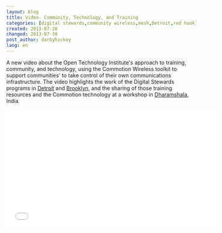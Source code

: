 ```yaml
---
layout: blog
title: Video- Community, Technology, and Training
categories: [digital stewards,community wireless,mesh,Detroit,red hook]
created: 2013-07-26
changed: 2013-07-30
post_author: darbyhickey
lang: en
---
```

  A new video about the Open Technology Institute's approach to training, community, and technology, using the Commotion Wireless toolkit to support communities' to take control of their own communications infrastructure. The video highlights the work of the Digital Stewards programs in <a href="http://inthetank.newamerica.net/podcast/2013/05/detroit-gone-wired">Detroit</a> and <a href="http://brooklyn.ny1.com/content/top_stories/179131/red-hook-group-bridges-digital-gap-left-by-storm">Brooklyn</a>, and the sharing of those training resources and the Commotion technology at a workshop in <a href="https://commotionwireless.net/blog/commotion-travels-india-first-international-workshop">Dharamshala</a>, India.
<iframe allowfullscreen="" frameborder="0" height="315" src="//www.youtube.com/embed/aBzyH09DeLo?rel=0" width="560"></iframe>
 
